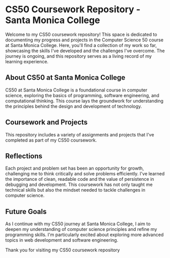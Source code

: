 # CS50 Coursework Repository - Santa Monica College

Welcome to my CS50 coursework repository! This space is dedicated to documenting my progress and projects in the Computer Science 50 course at Santa Monica College. Here, you'll find a collection of my work so far, showcasing the skills I've developed and the challenges I've overcome. The journey is ongoing, and this repository serves as a living record of my learning experience.

## About CS50 at Santa Monica College

CS50 at Santa Monica College is a foundational course in computer science, exploring the basics of programming, software engineering, and computational thinking. This course lays the groundwork for understanding the principles behind the design and development of technology.

## Coursework and Projects

This repository includes a variety of assignments and projects that I've completed as part of my CS50 coursework.

## Reflections

Each project and problem set has been an opportunity for growth, challenging me to think critically and solve problems efficiently. I've learned the importance of clean, readable code and the value of persistence in debugging and development. This coursework has not only taught me technical skills but also the mindset needed to tackle challenges in computer science.

## Future Goals

As I continue with my CS50 journey at Santa Monica College, I aim to deepen my understanding of computer science principles and refine my programming skills. I'm particularly excited about exploring more advanced topics in web development and software engineering.

Thank you for visiting my CS50 coursework repository

